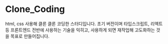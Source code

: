 # Clone_Coding

html, css 사용해 클론 클론 코딩한 스터디입니다.
초기 버전이며 타입스크립트, 리액트 등 프론트엔드 전반에 사용하는 기술을 익히고, 사용하게 되면 재작업해 고도화하는 것을 목표로 만들어집니다.
